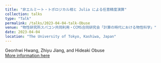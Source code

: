 ```yaml
---
title: "非エルミート・トポロジカル相と Julia による任意精度演算"
collection: talks
type: "Talk"
permalink: /talks/2023-04-04-talk-Obuse
venue: "物性研究所スパコン共同利用・CCMS合同研究会「計算の時代における物性科学」"
date: 2023-04-04
location: "The University of Tokyo, Kashiwa, Japan"
---
```

Geonhwi Hwang, Zhiyu Jiang, and Hideaki Obuse  
[More information here](https://mdcl.issp.u-tokyo.ac.jp/scc/news/4449)

